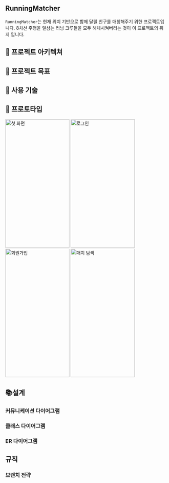 ## RunningMatcher 

`RunningMatcher`는 현재 위치 기반으로 함께 달릴 친구를 매칭해주기 위한 프로젝트입니다.
 8차선 주행을 일삼는 러닝 크루들을 모두 해체시켜버리는 것이 이 프로젝트의 취지 입니다.


## 📗 프로젝트 아키텍쳐


## 🎯 프로젝트 목표


## 🧩 사용 기술


## 📝 프로토타입
<img src="https://github.com/user-attachments/assets/9e78bb84-8c76-429c-99e5-d812bc31219a" width="200" height="400" alt="첫 화면" /> <img src="https://github.com/user-attachments/assets/84b3ca36-ac09-4336-9ae1-4295581beb3e" width="200" height="400" alt="로그인" /> <img src="https://github.com/user-attachments/assets/9839ec0d-24f6-409f-bef1-0ac023bdcf04" width="200" height="400" alt="회원가입" />
<img src="https://github.com/user-attachments/assets/110a6eb4-a7c6-4022-bb92-738b1af1e107" width="200" height="400" alt="매치 탐색" /> 







## 📚설계

### 커뮤니케이션 다이어그램


### 클래스 다이어그램


### ER 다이어그램



## 규칙

### 브랜치 전략

### 

